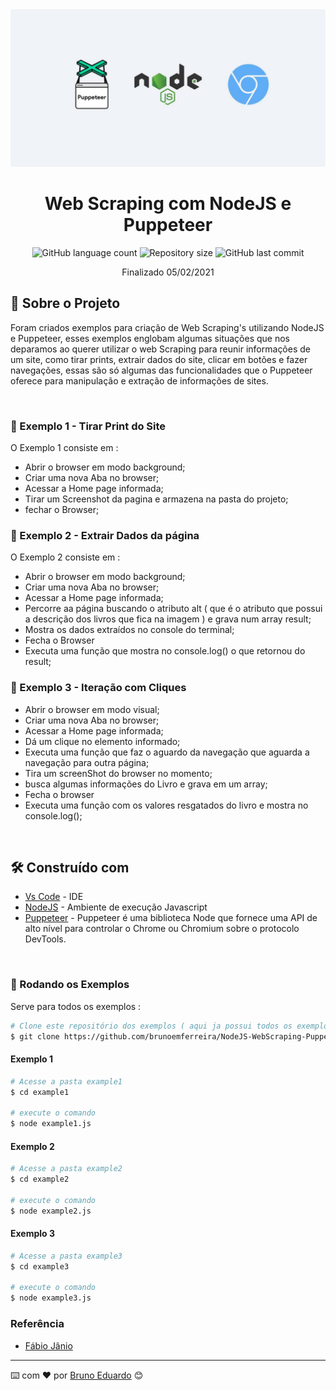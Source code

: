 
<!-- ************************************* logo ********************************************* -->
<div align="center"> 

<img src="./images/logo.jpg" width="900px" >

</div>

<!-- ************************************* Título ********************************************* -->
<h1 align="center"> Web Scraping com NodeJS e Puppeteer </h1>

<!-- ************************************* Baadges ********************************************* -->
<p align="center">
  <img alt="GitHub language count" src="https://img.shields.io/github/languages/count/brunoemferreira/NodeJS-WebScraping-Puppeteer?color=%2304D361">
  <img alt="Repository size" src="https://img.shields.io/github/repo-size/brunoemferreira/NodeJS-WebScraping-Puppeteer">
  <img alt="GitHub last commit" src="https://img.shields.io/github/last-commit/brunoemferreira/NodeJS-WebScraping-Puppeteer">
</p>

<p align="center" > Finalizado 05/02/2021 </p> 

## 🚀 Sobre o Projeto

Foram criados exemplos para criação de Web Scraping's utilizando NodeJS e Puppeteer, esses exemplos englobam algumas situações que nos deparamos ao querer utilizar o web Scraping para reunir informações de um site, como tirar prints, extrair dados do site, clicar em botões e fazer navegações, essas são só algumas das funcionalidades que o Puppeteer oferece para manipulação e extração de informações de sites.   

</br>
<h3> 📗 Exemplo 1  - Tirar Print do Site </h3>

O Exemplo 1 consiste em : 
 * Abrir o browser em modo background;
 * Criar uma nova Aba no browser;
 * Acessar a Home page informada;   
 * Tirar um Screenshot da pagina e armazena na pasta do projeto;
 * fechar o Browser; 

<h3> 📕 Exemplo 2 - Extrair Dados da página </h3>

O Exemplo 2 consiste em : 
 * Abrir o browser em modo background;
 * Criar uma nova Aba no browser;
 * Acessar a Home page informada;  
 * Percorre aa página buscando o atributo alt ( que é o atributo que possui a descrição dos livros que fica na imagem ) e grava num array result; 
 * Mostra os dados extraídos no console do terminal;
 * Fecha o Browser
 * Executa uma função que mostra no console.log() o que retornou do result;

<h3> 📙 Exemplo 3 - Iteração com Cliques </h3>

 * Abrir o browser em modo visual;
 * Criar uma nova Aba no browser;
 * Acessar a Home page informada;  
 * Dá um clique no elemento informado;
 * Executa uma função que faz o aguardo da navegação que aguarda a navegação para outra página;  
 * Tira um screenShot do browser no momento;
 * busca algumas informações do Livro e grava em um array;
 * Fecha o browser
 * Executa uma função com os valores resgatados do livro e mostra no console.log();

</br>

## 🛠️ Construído com

* [Vs Code](https://code.visualstudio.com/) - IDE
* [NodeJS](https://nodejs.org/en/) - Ambiente de execução Javascript
* [Puppeteer](https://pptr.dev/) - Puppeteer é uma biblioteca Node que fornece uma API de alto nível para controlar o Chrome ou Chromium sobre o protocolo DevTools.

</br>

<h3> 🎲 Rodando os Exemplos</h3>

Serve para todos os exemplos : 

```bash
# Clone este repositório dos exemplos ( aqui ja possui todos os exemplos )
$ git clone https://github.com/brunoemferreira/NodeJS-WebScraping-Puppeteer.git
```

<h4>Exemplo 1</h4>

```bash
# Acesse a pasta example1
$ cd example1

# execute o comando
$ node example1.js
```

<h4>Exemplo 2</h4>

```bash
# Acesse a pasta example2
$ cd example2

# execute o comando
$ node example2.js
```

<h4>Exemplo 3</h4>

```bash
# Acesse a pasta example3
$ cd example3

# execute o comando
$ node example3.js
```

<h3>Referência</h3>

* [Fábio Jânio](https://medium.com/@fabiojanio/node-js-web-scraping-com-puppeteer-29dd974eb042)



---
⌨️ com ❤️ por [Bruno Eduardo](https://gist.github.com/brunoemferreira) 😊
